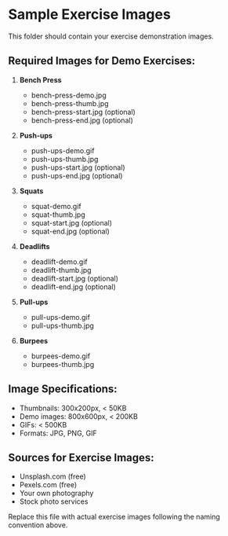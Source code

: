 # Sample Exercise Images

This folder should contain your exercise demonstration images.

## Required Images for Demo Exercises:

1. **Bench Press**
   - bench-press-demo.jpg
   - bench-press-thumb.jpg
   - bench-press-start.jpg (optional)
   - bench-press-end.jpg (optional)

2. **Push-ups**
   - push-ups-demo.gif
   - push-ups-thumb.jpg
   - push-ups-start.jpg (optional)
   - push-ups-end.jpg (optional)

3. **Squats**
   - squat-demo.gif
   - squat-thumb.jpg
   - squat-start.jpg (optional)
   - squat-end.jpg (optional)

4. **Deadlifts**
   - deadlift-demo.gif
   - deadlift-thumb.jpg
   - deadlift-start.jpg (optional)
   - deadlift-end.jpg (optional)

5. **Pull-ups**
   - pull-ups-demo.gif
   - pull-ups-thumb.jpg

6. **Burpees**
   - burpees-demo.gif
   - burpees-thumb.jpg

## Image Specifications:
- Thumbnails: 300x200px, < 50KB
- Demo images: 800x600px, < 200KB
- GIFs: < 500KB
- Formats: JPG, PNG, GIF

## Sources for Exercise Images:
- Unsplash.com (free)
- Pexels.com (free)
- Your own photography
- Stock photo services

Replace this file with actual exercise images following the naming convention above.

